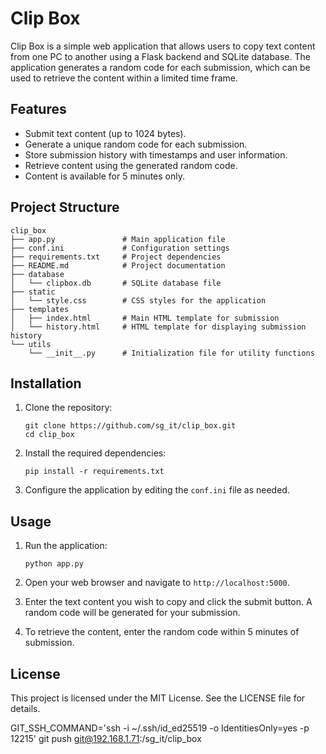 # Clip Box

Clip Box is a simple web application that allows users to copy text content from one PC to another using a Flask backend and SQLite database. The application generates a random code for each submission, which can be used to retrieve the content within a limited time frame.

## Features

- Submit text content (up to 1024 bytes).
- Generate a unique random code for each submission.
- Store submission history with timestamps and user information.
- Retrieve content using the generated random code.
- Content is available for 5 minutes only.

## Project Structure

```
clip_box
├── app.py               # Main application file
├── conf.ini             # Configuration settings
├── requirements.txt     # Project dependencies
├── README.md            # Project documentation
├── database
│   └── clipbox.db       # SQLite database file
├── static
│   └── style.css        # CSS styles for the application
├── templates
│   ├── index.html       # Main HTML template for submission
│   └── history.html     # HTML template for displaying submission history
└── utils
    └── __init__.py      # Initialization file for utility functions
```

## Installation

1. Clone the repository:
   ```
   git clone https://github.com/sg_it/clip_box.git
   cd clip_box
   ```

2. Install the required dependencies:
   ```
   pip install -r requirements.txt
   ```

3. Configure the application by editing the `conf.ini` file as needed.

## Usage

1. Run the application:
   ```
   python app.py
   ```

2. Open your web browser and navigate to `http://localhost:5000`.

3. Enter the text content you wish to copy and click the submit button. A random code will be generated for your submission.

4. To retrieve the content, enter the random code within 5 minutes of submission.

## License

This project is licensed under the MIT License. See the LICENSE file for details.

GIT_SSH_COMMAND='ssh -i ~/.ssh/id_ed25519 -o IdentitiesOnly=yes -p 12215' git push git@192.168.1.71:/sg_it/clip_box
